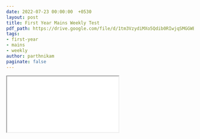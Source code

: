 ```yaml
---
date: 2022-07-23 00:00:00  +0530
layout: post
title: First Year Mains Weekly Test
pdf_path: https://drive.google.com/file/d/1tm3VzydiMXo5Qdib0RIwjqSMGGWBUd04/preview?usp=sharing
tags: 
- first-year
- mains
- weekly
author: parthnikam
paginate: false
---
```


<iframe class="embed-pdf" src="{{ page.pdf_path }}#toolbar=0" seamless="seamless" scrolling="no" style="overflow:hidden"></iframe>

